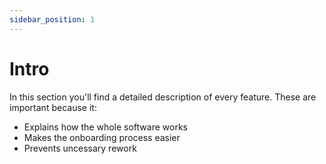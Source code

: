 ```yaml
---
sidebar_position: 1
---
```


# Intro

In this section you'll find a detailed description of every feature.
These are important because it:

- Explains how the whole software works
- Makes the onboarding process easier
- Prevents uncessary rework
